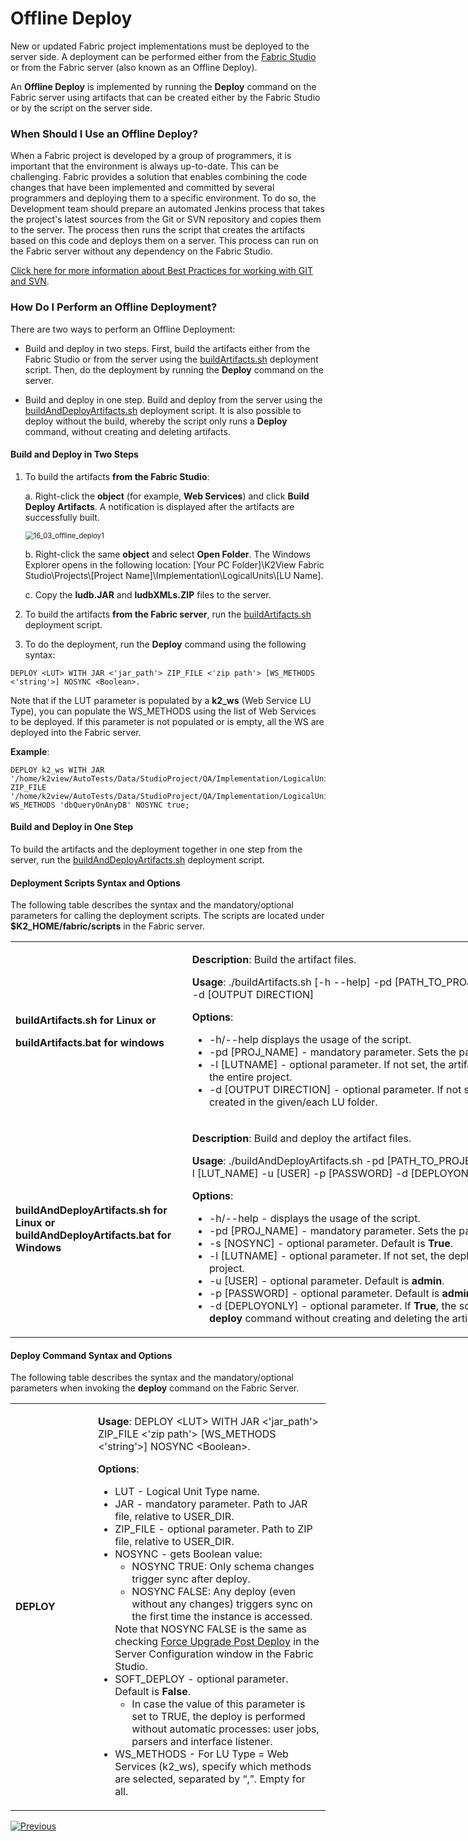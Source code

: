 <studio>

# Offline Deploy

New or updated Fabric project implementations must be deployed to the server side. A deployment can be performed either from the [Fabric Studio](/articles/16_deploy_fabric/02_deploy_from_Fabric_Studio.md) or from the Fabric server (also known as an Offline Deploy).

An **Offline Deploy** is implemented by running the **Deploy** command on the Fabric server using artifacts that can be created either by the Fabric Studio or by the script on the server side.

### When Should I Use an Offline Deploy?
When a Fabric project is developed by a group of programmers, it is important that the environment is always up-to-date. This can be challenging. Fabric provides a solution that enables combining the code changes that have been implemented and committed by several programmers and deploying them to a specific environment. To do so, the Development team should prepare an automated Jenkins process that takes the project's latest sources from the Git or SVN repository and copies them to the server. The process then runs the script that creates the artifacts based on this code and deploys them on a server. This process can run on the Fabric server without any dependency on the Fabric Studio. 

[Click here for more information about Best Practices for working with GIT and SVN](/articles/04_fabric_studio/07_best_practices_for_working_with_GIT_and_SVN.md).

### How Do I Perform an Offline Deployment?

There are two ways to perform an Offline Deployment:
- Build and deploy in two steps. First, build the artifacts either from the Fabric Studio or from the server using the  [buildArtifacts.sh](03_offline_deploy.md#deployment-scripts-syntax-and-options) deployment script. Then, do the deployment by running the **Deploy** command on the server.

- Build and deploy in one step. Build and deploy from the server using the  [buildAndDeployArtifacts.sh](03_offline_deploy.md#deployment-scripts-syntax-and-options) deployment script. It is also possible to deploy without the build, whereby the script only runs a **Deploy** command, without creating and deleting artifacts.

#### Build and Deploy in Two Steps

1. To build the artifacts **from the Fabric Studio**:

   a. Right-click the **object** (for example, **Web Services**) and click **Build Deploy Artifacts**. A notification is displayed after the artifacts are successfully built.

   <img src="images/16_03_offline_deploy1.png" alt="16_03_offline_deploy1" style="zoom: 80%;" />

   b. Right-click the same **object** and select **Open Folder**. The Windows Explorer opens in the following location: [Your PC Folder]\K2View Fabric Studio\Projects\\[Project Name]\Implementation\LogicalUnits\\[LU Name].

   c. Copy the **ludb.JAR** and **ludbXMLs.ZIP** files to the server.

2. To build the artifacts **from the Fabric server**, run the  [buildArtifacts.sh](/articles/16_deploy_fabric/03_offline_deploy.md#deployment-scripts-syntax-and-options) deployment script.

3. To do the deployment, run the **Deploy** command using the following syntax:

~~~
DEPLOY <LUT> WITH JAR <'jar_path'> ZIP_FILE <'zip path'> [WS_METHODS <'string'>] NOSYNC <Boolean>.
~~~




Note that if the LUT parameter is populated by a **k2_ws** (Web Service LU Type), you can populate the WS_METHODS using the list of Web Services to be deployed. If this parameter is not populated or is empty, all the WS are deployed into the Fabric server.

**Example**:

~~~
DEPLOY k2_ws WITH JAR '/home/k2view/AutoTests/Data/StudioProject/QA/Implementation/LogicalUnits/k2_ws/ludb.jar' ZIP_FILE '/home/k2view/AutoTests/Data/StudioProject/QA/Implementation/LogicalUnits/k2_ws/ludbXMLs.zip' WS_METHODS 'dbQueryOnAnyDB' NOSYNC true;
~~~




#### Build and Deploy in One Step
To build the artifacts and the deployment together in one step from the server, run the  [buildAndDeployArtifacts.sh](/articles/16_deploy_fabric/03_offline_deploy.md#deployment-scripts-syntax-and-options) deployment script.

#### Deployment Scripts Syntax and Options
The following table describes the syntax and the mandatory/optional parameters for calling the deployment scripts. The scripts are located under **$K2_HOME/fabric/scripts** in the Fabric server.

   <table style="width: 900px;">
<tbody>
   <tr>
<td style="width: 270px;">
   <p style="text-align: left;"><h4>
       <strong>buildArtifacts.sh</strong> for Linux or</p>
   <p><strong>buildArtifacts.bat</strong> for windows</p>
   </td>
   <td style="width: 630px;">
   <p><strong>Description</strong>: Build the artifact files.</p>
   <p><strong>Usage</strong>: ./buildArtifacts.sh&nbsp;[-h --help] -pd [PATH_TO_PROJECT] -l [LUTNAME] -d [OUTPUT DIRECTION]</p>
   <p><strong>Options</strong>:</p>
   <ul>
   <li>-h/--help displays the usage of the script.</li>
   <li>-pd [PROJ_NAME] - mandatory parameter. Sets the path to the project.</li>
   <li>-l [LUTNAME] - optional parameter. If not set, the artifacts are created for the entire project.</li>
   <li>-d [OUTPUT DIRECTION] - optional parameter. If not set, the artifacts are created in the given/each LU folder.</li>
   </ul>
   </td>
   </tr>
   <tr>
   <td style="width: 189px;"><h4>
   <p><strong>buildAndDeployArtifacts.sh</strong> for Linux or <strong>buildAndDeployArtifacts.bat</strong> for Windows</p>
   </td>
   <td style="width: 401px;">
   <p><strong>Description</strong>: Build and deploy the artifact files.</p>
   <p><strong>Usage</strong>: ./buildAndDeployArtifacts.sh -pd [PATH_TO_PROJECT] -s [NOSYNC] -l [LUT_NAME] -u [USER] -p [PASSWORD] -d [DEPLOYONLY]</p>
   <p><strong>Options</strong>:</p>
   <ul>
   <li>-h/--help - displays the usage of the script.</li>
   <li>-pd [PROJ_NAME] - mandatory parameter. Sets the path to the project.</li>
   <li>-s [NOSYNC] - optional parameter. Default is <strong>True</strong>.</li>
   <li>-l [LUTNAME] - optional parameter. If not set, the deploy runs for the entire project.</li>
   <li>-u [USER] - optional parameter. Default is <strong>admin</strong>.</li>
   <li>-p [PASSWORD] - optional parameter. Default is <strong>admin</strong>.</li>
   <li>-d [DEPLOYONLY] - optional parameter. If <strong>True</strong>, the script only runs a <strong>deploy</strong> command without creating and deleting the artifacts.</li>
   </ul>
   </td>
   </tr>
   </tbody>
   </table>
   

#### Deploy Command Syntax and Options
The following table describes the syntax and the mandatory/optional parameters when invoking the **deploy** command on the Fabric Server.

<table width="900px">
<tbody>
<tr>
<td width="200px">
<p><strong>DEPLOY</strong></p>
</td>
<td width="700px">
<p><strong>Usage</strong>: DEPLOY &lt;LUT&gt; WITH JAR &lt;'jar_path'&gt; ZIP_FILE &lt;'zip path'&gt; [WS_METHODS &lt;'string'&gt;] NOSYNC &lt;Boolean&gt;.</p>
<p><strong>Options</strong>:</p>
<ul>
<li>LUT - Logical Unit Type name.</li>
<li>JAR - mandatory parameter. Path to JAR file, relative to USER_DIR.</li>
<li>ZIP_FILE - optional parameter. Path to ZIP file, relative to USER_DIR.</li>
<li>NOSYNC - gets Boolean value:
<ul>
<li>NOSYNC TRUE: Only schema changes trigger sync after deploy.</li>
<li>NOSYNC FALSE: Any deploy (even without any changes) triggers sync on the first time the instance is accessed.</li>
</ul>
Note that NOSYNC FALSE is the same as checking <a href="/articles/14_sync_LU_instance/02_sync_modes.md#fabric-studio-server-configuration---force-upgrade-post-deploy-checkbox">Force Upgrade Post Deploy</a> in the Server Configuration window in the Fabric Studio.</li>
<li>SOFT_DEPLOY - optional parameter. Default is <strong>False</strong>.
<ul>
<li>In case the value of this parameter is set to TRUE, the deploy is performed without automatic processes: user jobs, parsers and interface listener.</li>
</ul>
</li>
<li>WS_METHODS - For LU Type = Web Services (k2_ws), specify which methods are selected, separated by &ldquo;,&rdquo;. Empty for all.</li>
</ul>
</td>
</tr>
</tbody>
</table>




[![Previous](/articles/images/Previous.png)](/articles/16_deploy_fabric/02_deploy_from_Fabric_Studio.md)

</studio>
